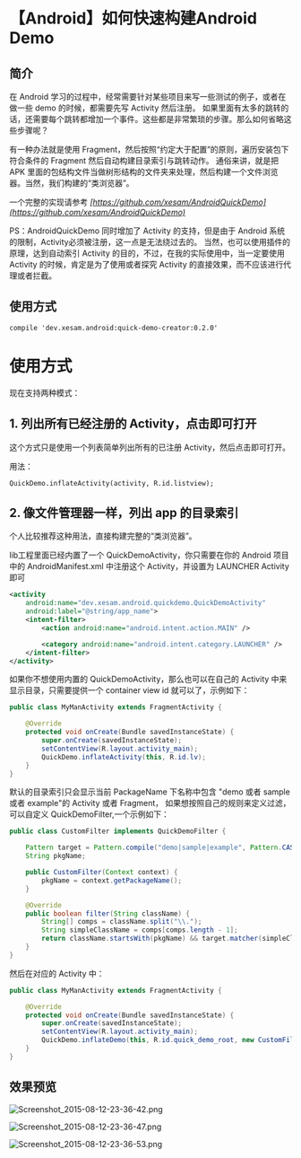 
# 【Android】如何快速构建Android Demo

## 简介

在 Android 学习的过程中，经常需要针对某些项目来写一些测试的例子，或者在做一些 demo 的时候，都需要先写 Activity 然后注册。
如果里面有太多的跳转的话，还需要每个跳转都增加一个事件。这些都是非常繁琐的步骤。那么如何省略这些步骤呢？

有一种办法就是使用 Fragment，然后按照“约定大于配置”的原则，遍历安装包下符合条件的 Fragment 然后自动构建目录索引与跳转动作。
通俗来讲，就是把 APK 里面的包结构文件当做树形结构的文件夹来处理，然后构建一个文件浏览器。当然，我们构建的“类浏览器”。

一个完整的实现请参考 *[https://github.com/xesam/AndroidQuickDemo](https://github.com/xesam/AndroidQuickDemo)*

PS：AndroidQuickDemo 同时增加了 Activity 的支持，但是由于 Android 系统的限制，Activity必须被注册，这一点是无法绕过去的。
当然，也可以使用插件的原理，达到自动索引 Activity 的目的，不过，在我的实际使用中，当一定要使用 Activity 的时候，肯定是为了使用或者探究 Activity 的直接效果，而不应该进行代理或者拦截。

## 使用方式

    compile 'dev.xesam.android:quick-demo-creator:0.2.0'

# 使用方式

现在支持两种模式：

## 1. 列出所有已经注册的 Activity，点击即可打开
这个方式只是使用一个列表简单列出所有的已注册 Activity，然后点击即可打开。

用法：

    QuickDemo.inflateActivity(activity, R.id.listview);

## 2. 像文件管理器一样，列出 app 的目录索引

个人比较推荐这种用法，直接构建完整的“类浏览器”。

lib工程里面已经内置了一个 QuickDemoActivity，你只需要在你的 Android 项目中的 AndroidManifest.xml 中注册这个 Activity，并设置为 LAUNCHER Activity 即可

```xml
<activity
    android:name="dev.xesam.android.quickdemo.QuickDemoActivity"
    android:label="@string/app_name">
    <intent-filter>
        <action android:name="android.intent.action.MAIN" />

        <category android:name="android.intent.category.LAUNCHER" />
    </intent-filter>
</activity>
```

如果你不想使用内置的 QuickDemoActivity，那么也可以在自己的 Activity 中来显示目录，只需要提供一个 container view id 就可以了，示例如下：

```java
public class MyManActivity extends FragmentActivity {

    @Override
    protected void onCreate(Bundle savedInstanceState) {
        super.onCreate(savedInstanceState);
        setContentView(R.layout.activity_main);
        QuickDemo.inflateActivity(this, R.id.lv);
    }
}

```

默认的目录索引只会显示当前 PackageName 下名称中包含 "demo 或者 sample 或者 example"的 Activity 或者 Fragment，
如果想按照自己的规则来定义过滤，可以自定义 QuickDemoFilter,一个示例如下：

```java
public class CustomFilter implements QuickDemoFilter {

    Pattern target = Pattern.compile("demo|sample|example", Pattern.CASE_INSENSITIVE);
    String pkgName;

    public CustomFilter(Context context) {
        pkgName = context.getPackageName();
    }

    @Override
    public boolean filter(String className) {
        String[] comps = className.split("\\.");
        String simpleClassName = comps[comps.length - 1];
        return className.startsWith(pkgName) && target.matcher(simpleClassName).find() && simpleClassName.indexOf("$") == -1;
    }
}
```

然后在对应的 Activity 中：

```java
public class MyManActivity extends FragmentActivity {

    @Override
    protected void onCreate(Bundle savedInstanceState) {
        super.onCreate(savedInstanceState);
        setContentView(R.layout.activity_main);
        QuickDemo.inflateDemo(this, R.id.quick_demo_root, new CustomFilter(this));
    }
}

```

## 效果预览

![Screenshot_2015-08-12-23-36-42.png](https://github.com/xesam/AndroidQuickDemo/raw/master/Screenshot_2015-08-12-23-36-42.png)

![Screenshot_2015-08-12-23-36-47.png](https://github.com/xesam/AndroidQuickDemo/raw/master/Screenshot_2015-08-12-23-36-47.png)

![Screenshot_2015-08-12-23-36-53.png](https://github.com/xesam/AndroidQuickDemo/blob/master/Screenshot_2015-08-12-23-36-53.png)

